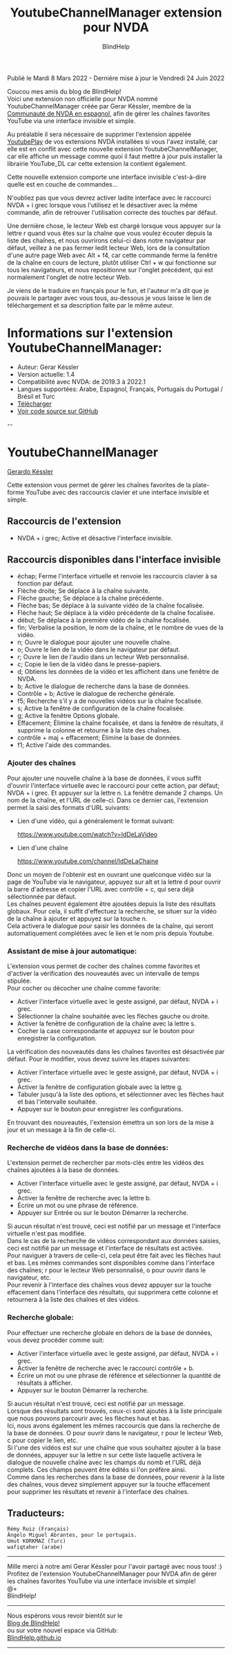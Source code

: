 ﻿---
title: YoutubeChannelManager extension pour NVDA
permalink: "/YoutubeChannelManager/"
layout: post
author: BlindHelp
---

<footer>Publié le Mardi  8 Mars 2022 - Dernière mise à jour le Vendredi 24 Juin 2022</footer>

Coucou mes amis du blog de BlindHelp!    
Voici une extension non officielle  pour NVDA nommé YoutubeChannelManager créée par Gerar Késsler, membre de la [Communauté de NVDA en espagnol](https://nvda.es/), afin de gérer les chaînes favorites YouTube via une interface invisible et simple.    

Au préalable il sera nécessaire de supprimer l'extension appelée [YoutubePlay](https://blindhelp.github.io/YoutubePlay/) de vos extensions NVDA installées si vous l'avez installé, car elle est en conflit avec cette nouvelle extension YoutubeChannelManager, car elle affiche un message comme quoi il faut mettre à jour puis installer la librairie YouTube_DL car cette extension la  contient également.    

Cette nouvelle extension comporte une interface invisible c'est-à-dire quelle est en couche de commandes...    

N'oubliez pas que vous devrez activer ladite interface avec le raccourci NVDA + i grec lorsque vous l'utilisez et le désactiver avec la même commande, afin de retrouver l'utilisation correcte des touches par défaut.    

Une dernière chose, le lecteur Web est chargé lorsque vous appuyer sur la lettre r quand vous êtes sur la chaîne que vous voulez écouter depuis la liste des chaînes, et nous ouvrirons celui-ci dans notre navigateur par défaut, veillez à ne pas fermer ledit lecteur Web, lors de la consultation d'une autre page Web avec Alt + f4, car cette commande ferme la fenêtre de la chaîne en cours de lecture, plutôt utiliser Ctrl + w qui fonctionne sur tous les navigateurs, et nous repositionne sur l'onglet précédent, qui est normalement l'onglet de notre lecteur Web.    
 
Je viens de le traduire en français pour le fun, et l'auteur m'a dit que je pouvais le partager avec vous tous, au-dessous je vous laisse le lien de téléchargement et sa description faite par le même auteur.    

# Informations sur l'extension YoutubeChannelManager: #

* Auteur: <span lang="es">Gerar Késsler</span>
* Version actuelle: 1.4
* Compatibilité avec NVDA: de 2019.3 à 2022.1
* Langues supportées: Arabe, Espagnol, Français, Portugais du Portugal / Brésil et Turc
* [Télécharger](https://nvda.es/files/get.php?file=ytcmanager)
* [Voir code source sur GitHub](https://github.com/GerardKessler/YoutubeChannelManager)

--

# YoutubeChannelManager
[Gerardo Késsler](http://gera.ar)  

Cette extension vous permet de gérer les chaînes favorites de la plate-forme YouTube avec des raccourcis clavier et une interface invisible et simple.  

## Raccourcis de l'extension

* NVDA + i grec; Active et désactive l'interface invisible.

## Raccourcis disponibles dans l'interface invisible

* échap; Ferme l'interface virtuelle et renvoie les raccourcis clavier à sa fonction par défaut.
* Flèche droite; Se déplace à la chaîne suivante.
* Flèche gauche; Se déplace à la chaîne précédente.
* Flèche bas; Se déplace à la suivante vidéo de la chaîne focalisée.
* Flèche haut; Se déplace à la vidéo précédente de la chaîne focalisée.
* début; Se déplace à la première vidéo de la chaîne focalisée.
* fin; Verbalise la position, le nom de la chaîne, et le nombre de vues de la vidéo.
* n; Ouvre le dialogue pour ajouter une nouvelle chaîne.
* o; Ouvre le lien de la vidéo dans le navigateur par défaut.
* r; Ouvre le lien de l'audio dans un lecteur Web personnalisé.
* c; Copie le lien de la vidéo dans le presse-papiers.
* d; Obtiens les données de la vidéo et les affichent dans une fenêtre de NVDA.
* b; Active le dialogue de recherche dans la base de données.
* Contrôle + b; Active le dialogue de recherche générale.
* f5; Recherche s'il y a de nouvelles vidéos sur la chaîne focalisée.
* s; Active la fenêtre de configuration de la chaîne focalisée.
* g; Active la fenêtre Options globale.
* Effacement; Élimine la chaîne focalisée, et dans la fenêtre de résultats, il supprime la colonne et retourne à la liste des chaînes.
* contrôle + maj + effacement; Élimine la base de données.
* f1; Active l'aide des commandes.

### Ajouter des chaînes

Pour ajouter une nouvelle chaîne à la base de données, il vous suffit d'ouvrir l'interface virtuelle avec le raccourci pour cette action, par défaut; NVDA + i grec. Et appuyer sur la lettre n.
La fenêtre demande 2 champs. Un nom de la chaîne, et l'URL de celle-ci. Dans ce dernier cas, l'extension permet la saisi des formats d'URL suivants:

* Lien d'une vidéo, qui a généralement le format suivant:

    https://www.youtube.com/watch?v=IdDeLaVideo

* Lien d'une chaîne

    https://www.youtube.com/channel/IdDeLaChaine

Donc un moyen de l'obtenir est en ouvrant une quelconque vidéo sur la page de YouTube via le navigateur, appuyez sur alt et la lettre d pour ouvrir la barre d'adresse et copier l'URL avec contrôle + c, qui sera déjà sélectionnée par défaut.  
Les chaînes peuvent également être ajoutées depuis la liste des résultats globaux. Pour cela, il suffit  d'effectuez la recherche, se situer sur la vidéo de la chaîne à ajouter et appuyez sur la touche n.  
Cela activera le dialogue pour saisir les données de la chaîne, qui seront automatiquement complétées avec le lien et le nom pris depuis Youtube.

### Assistant de mise à jour automatique:

L'extension vous permet de cocher des chaînes comme favorites et d'activer la vérification des nouveautés avec un intervalle de temps stipulée.  
Pour cocher ou décocher une chaîne comme favorite:  

* Activer l'interface virtuelle avec le geste assigné, par défaut, NVDA + i grec.
* Sélectionner la chaîne souhaitée avec les flèches gauche ou droite.
* Activer la fenêtre de configuration de la chaîne avec la lettre s.
* Cocher la case correspondante et appuyez sur le bouton pour enregistrer la configuration.

La vérification des nouveautés dans les chaînes favorites est désactivée par défaut. Pour le modifier, vous devez suivre les étapes suivantes:

* Activer l'interface virtuelle avec le geste assigné, par défaut, NVDA + i grec.
* Activer la fenêtre de configuration globale avec la lettre g.
* Tabuler jusqu'à la liste des options, et sélectionner avec les flèches haut  et bas l'intervalle souhaitée.
* Appuyer sur le bouton pour enregistrer les configurations.

En trouvant des nouveautés, l'extension émettra un son lors de la mise à jour et un message à la fin de celle-ci.

### Recherche de vidéos dans la base de données:

L'extension permet de rechercher par mots-clés entre les vidéos des chaînes ajoutées à la base de données.  

* Activer l'interface virtuelle avec le geste assigné, par défaut, NVDA + i grec.
* Activer la fenêtre de recherche avec la lettre b.
* Écrire un mot ou une phrase de référence.
* Appuyer sur Entrée ou sur le bouton Démarrer la recherche.

Si aucun résultat n'est trouvé, ceci est notifié par un message et l'interface virtuelle n'est pas modifiée.  
Dans le cas de la recherche de vidéos correspondant aux données saisies, ceci est notifié par un message et l'interface de résultats est activée.  
Pour naviguer à travers de celle-ci, cela peut être fait avec les flèches haut et bas. Les mêmes commandes sont disponibles comme dans l'interface  des chaînes; r pour le lecteur Web personnalisé, o pour ouvrir dans le navigateur, etc.  
Pour revenir à l'interface des chaînes vous devez appuyer sur la touche effacement dans l'interface des résultats, qui supprimera cette colonne et retournera à la liste des chaînes et des vidéos.

### Recherche globale:

Pour effectuer une recherche globale en dehors de la base de données, vous devez procéder comme suit:

* Activer l'interface virtuelle avec le geste assigné, par défaut, NVDA + i grec.
* Activer la fenêtre de recherche avec le raccourci contrôle + b.
* Écrire un mot ou une phrase de référence et sélectionner la quantité de résultats à afficher.
* Appuyer sur le bouton Démarrer la recherche.

Si aucun résultat n'est trouvé, ceci est notifié par un message.  
Lorsque des résultats sont trouvés, ceux-ci sont ajoutés à la liste principale que nous pouvons parcourir avec les flèches haut et bas.  
Ici, nous avons également les mêmes raccourcis que dans la recherche de la base de données. O pour ouvrir dans le navigateur, r pour le lecteur Web, c pour copier le lien, etc.  
Si l'une des vidéos est sur une chaîne que vous souhaitez ajouter à la base de données, appuyer sur la lettre n sur cette liste laquelle activera le dialogue de nouvelle chaîne avec les champs du nomb et l'URL déjà complets. Ces champs peuvent être édités si l'on préfère ainsi.  
Comme dans les recherches dans la base de données, pour revenir à la liste des chaînes, vous devez simplement appuyer sur la touche effacement pour supprimer les résultats et revenir à l'interface des chaînes.

## Traducteurs:

	Rémy Ruiz (Français)
	Ângelo Miguel Abrantes, pour le portugais.
	Umut KORKMAZ (Turc)
	wafiqtaher (arabe)

---

Mille merci à notre ami <span lang="es">Gerar Késsler</span> pour l'avoir partagé avec nous tous! :)    
Profitez de l'extension YoutubeChannelManager pour NVDA afin de gérer les chaînes favorites YouTube via une interface invisible et simple!    
@+    
BlindHelp!    

---

Nous espérons vous revoir bientôt sur le      
[Blog de BlindHelp!](http://blindhelp.blogspot.fr/)                    
ou sur  votre nouvel espace via GitHub:                     
[BlindHelp.github.io](https://blindhelp.github.io)                    

---
